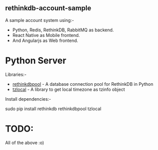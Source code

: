 ## rethinkdb-account-sample


A sample account system using:-


- Python, Redis, RethinkDB, RabbitMQ as backend.
- React Native as Mobile frontend.
- And Angularjs as Web frontend.


# Python Server

Libraries:-


* [rethinkdbpool] - A database connection pool for RethinkDB in Python
* [tzlocal] - A library to get local timezone as tzinfo object


Install dependencies:-


sudo pip install rethinkdb rethinkdbpool tzlocal



# TODO:
All of the above :o)



[rethinkdbpool]: <https://github.com/hden/rethinkdb-pool>
[tzlocal]: <https://github.com/regebro/tzlocal>
